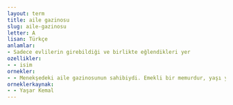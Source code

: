 ```yaml
---
layout: term
title: aile gazinosu
slug: aile-gazinosu
letter: A
lisan: Türkçe
anlamlar:
- Sadece evlilerin girebildiği ve birlikte eğlendikleri yer
ozellikler:
- - isim
ornekler:
- - Menekşedeki aile gazinosunun sahibiydi. Emekli bir memurdur, yaşı yetmişin üstündedir.
orneklerkaynak:
- - Yaşar Kemal
---
```

